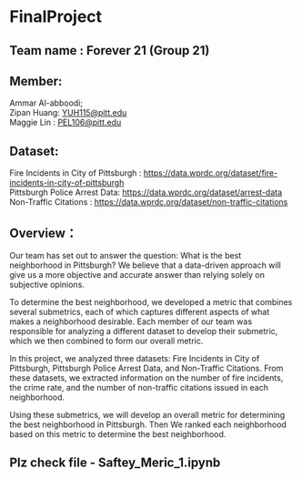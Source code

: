 # FinalProject

## Team name : Forever 21 (Group 21)

## Member:  
Ammar Al-abboodi;   
Zipan Huang: YUH115@pitt.edu  
Maggie Lin : PEL106@pitt.edu  

## Dataset: 
Fire Incidents in City of Pittsburgh  : https://data.wprdc.org/dataset/fire-incidents-in-city-of-pittsburgh  
Pittsburgh Police Arrest Data:  https://data.wprdc.org/dataset/arrest-data  
Non-Traffic Citations : https://data.wprdc.org/dataset/non-traffic-citations  

## Overview：
Our team has set out to answer the question: What is the best neighborhood in Pittsburgh? We believe that a data-driven approach will give us a more objective and accurate answer than relying solely on subjective opinions.

To determine the best neighborhood, we developed a metric that combines several submetrics, each of which captures different aspects of what makes a neighborhood desirable. Each member of our team was responsible for analyzing a different dataset to develop their submetric, which we then combined to form our overall metric.

In this project, we analyzed three datasets: Fire Incidents in City of Pittsburgh, Pittsburgh Police Arrest Data, and Non-Traffic Citations. From these datasets, we extracted information on the number of fire incidents, the crime rate, and the number of non-traffic citations issued in each neighborhood.

Using these submetrics, we will develop an overall metric for determining the best neighborhood in Pittsburgh. Then We ranked each neighborhood based on this metric to determine the best neighborhood.

## Plz check file - Saftey_Meric_1.ipynb
